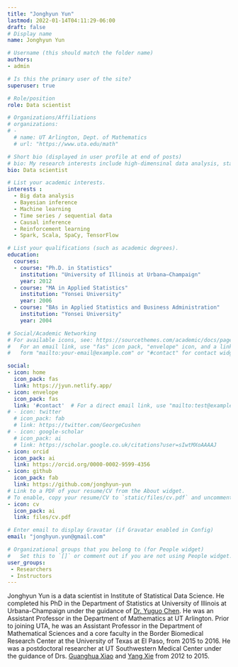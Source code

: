 ```yaml
---
title: "Jonghyun Yun"
lastmod: 2022-01-14T04:11:29-06:00
draft: false
# Display name
name: Jonghyun Yun

# Username (this should match the folder name)
authors:
- admin

# Is this the primary user of the site?
superuser: true

# Role/position
role: Data scientist

# Organizations/Affiliations
# organizations:
# -
  # name: UT Arlington, Dept. of Mathematics
  # url: "https://www.uta.edu/math"

# Short bio (displayed in user profile at end of posts)
# bio: My research interests include high-dimensinal data analysis, statistical computing and Next-generation sequencing data.
bio: Data scientist

# List your academic interests.
interests :
  - Big data analysis
  - Bayesian inference
  - Machine learning
  - Time series / sequential data
  - Causal inference
  - Reinforcement learning
  - Spark, Scala, SpaCy, TensorFlow

# List your qualifications (such as academic degrees).
education:
  courses:
  - course: "Ph.D. in Statistics"
    institution: "University of Illinois at Urbana–Champaign"
    year: 2012
  - course: "MA in Applied Statistics"
    institution: "Yonsei University"
    year: 2006
  - course: "BAs in Applied Statistics and Business Administration"
    institution: "Yonsei University"
    year: 2004

# Social/Academic Networking
# For available icons, see: https://sourcethemes.com/academic/docs/page-builder/#icons
#   For an email link, use "fas" icon pack, "envelope" icon, and a link in the
#   form "mailto:your-email@example.com" or "#contact" for contact widget.

social:
- icon: home
  icon_pack: fas
  link: https://jyun.netlify.app/
- icon: envelope
  icon_pack: fas
  link: '#contact'  # For a direct email link, use "mailto:test@example.org".
# - icon: twitter
  # icon_pack: fab
  # link: https://twitter.com/GeorgeCushen
# - icon: google-scholar
  # icon_pack: ai
  # link: https://scholar.google.co.uk/citations?user=sIwtMXoAAAAJ
- icon: orcid
  icon_pack: ai
  link: https://orcid.org/0000-0002-9599-4356
- icon: github
  icon_pack: fab
  link: https://github.com/jonghyun-yun
# Link to a PDF of your resume/CV from the About widget.
# To enable, copy your resume/CV to `static/files/cv.pdf` and uncomment the lines below.
- icon: cv
  icon_pack: ai
  link: files/cv.pdf

# Enter email to display Gravatar (if Gravatar enabled in Config)
email: "jonghyun.yun@gmail.com"

# Organizational groups that you belong to (for People widget)
#   Set this to `[]` or comment out if you are not using People widget.
user_groups:
 - Researchers
 - Instructors
---
```


Jonghyun Yun is a data scientist in Institute of Statistical Data Science. He
completed his PhD in the Department of Statistics at University of Illinois at
Urbana-Champaign under the guidance of [Dr. Yuguo Chen](https://publish.illinois.edu/yuguo/). He was an Assistant
Professor in the Department of Mathematics at UT Arlington. Prior to joining
UTA, he was an Assistant Professor in the Department of Mathematical Sciences
and a core faculty in the Border Biomedical Research Center at the University of
Texas at El Paso, from 2015 to 2016. He was a postdoctoral researcher at UT
Southwestern Medical Center under the guidance of Drs. [Guanghua Xiao](https://qbrc.swmed.edu/labs/xiaolab/) and [Yang
Xie](https://qbrc.swmed.edu/labs/xielab/) from 2012 to 2015.
